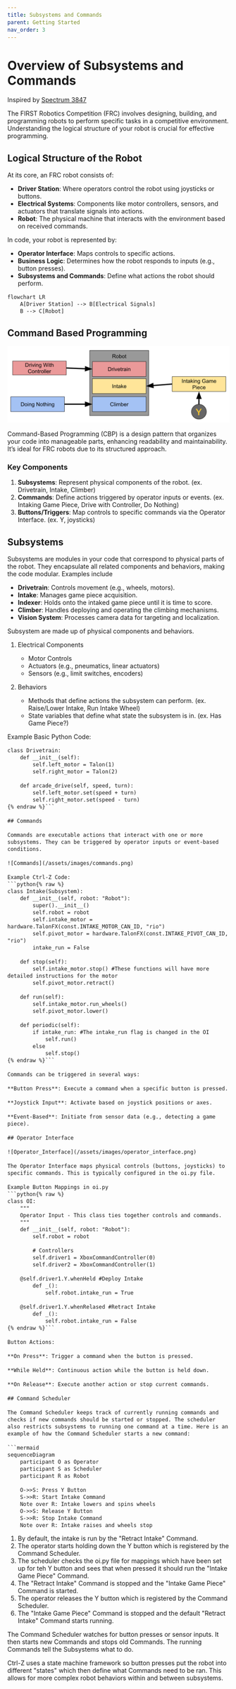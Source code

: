 ```yaml
---
title: Subsystems and Commands
parent: Getting Started
nav_order: 3
---
```


# Overview of Subsystems and Commands

Inspired by [Spectrum 3847](https://docs.google.com/presentation/d/e/2PACX-1vR-73OU1Q2f0C9cJMM9ZtX12QNSbEe2apapZbLYKaGS0XfJnP8J3QAU7D-1nZo5ITMpi3DTCwoR9Yh5/pub?start=false&loop=false&delayms=3000&slide=id.p)

The FIRST Robotics Competition (FRC) involves designing, building, and programming robots to perform specific tasks in a competitive environment. Understanding the logical structure of your robot is crucial for effective programming.

## Logical Structure of the Robot

At its core, an FRC robot consists of:

- **Driver Station**: Where operators control the robot using joysticks or buttons.
- **Electrical Systems**: Components like motor controllers, sensors, and actuators that translate signals into actions.
- **Robot**: The physical machine that interacts with the environment based on received commands.

In code, your robot is represented by:

- **Operator Interface**: Maps controls to specific actions.
- **Business Logic**: Determines how the robot responds to inputs (e.g., button presses).
- **Subsystems and Commands**: Define what actions the robot should perform.

```mermaid
flowchart LR
    A[Driver Station] --> B[Electrical Signals]
    B --> C[Robot]
```

## Command Based Programming

![Command Flowchart](/assets/images/command_flowchart.png)

Command-Based Programming (CBP) is a design pattern that organizes your code into manageable parts, enhancing readability and maintainability. It’s ideal for FRC robots due to its structured approach.

### Key Components

1. **Subsystems**: Represent physical components of the robot. (ex. Drivetrain, Intake, Climber)
2. **Commands**: Define actions triggered by operator inputs or events. (ex. Intaking Game Piece, Drive with Controller, Do Nothing)
3. **Buttons/Triggers**: Map controls to specific commands via the Operator Interface. (ex. Y, joysticks)

## Subsystems

Subsystems are modules in your code that correspond to physical parts of the robot. They encapsulate all related components and behaviors, making the code modular. Examples include

- **Drivetrain**: Controls movement (e.g., wheels, motors).
- **Intake**: Manages game piece acquisition.
- **Indexer**: Holds onto the intaked game piece until it is time to score.
- **Climber**: Handles deploying and operating the climbing mechanisms.
- **Vision System**: Processes camera data for targeting and localization.

Subsystem are made up of physical components and behaviors.

1. Electrical Components
    - Motor Controls
    - Actuators (e.g., pneumatics, linear actuators)
    - Sensors (e.g., limit switches, encoders)

2. Behaviors
    - Methods that define actions the subsystem can perform. (ex. Raise/Lower Intake, Run Intake Wheel)
    - State variables that define what state the subsystem is in. (ex. Has Game Piece?)

Example Basic Python Code:
```python{% raw %}
class Drivetrain:
    def __init__(self):
        self.left_motor = Talon(1)
        self.right_motor = Talon(2)

    def arcade_drive(self, speed, turn):
        self.left_motor.set(speed + turn)
        self.right_motor.set(speed - turn)
{% endraw %}```

## Commands

Commands are executable actions that interact with one or more subsystems. They can be triggered by operator inputs or event-based conditions.

![Commands](/assets/images/commands.png)

Example Ctrl-Z Code:
```python{% raw %}
class Intake(Subsystem):
    def __init__(self, robot: "Robot"):
        super().__init__()
        self.robot = robot
        self.intake_motor = hardware.TalonFX(const.INTAKE_MOTOR_CAN_ID, "rio")
        self.pivot_motor = hardware.TalonFX(const.INTAKE_PIVOT_CAN_ID, "rio")
        intake_run = False

    def stop(self):
        self.intake_motor.stop() #These functions will have more detailed instructions for the motor
        self.pivot_motor.retract()

    def run(self):
        self.intake_motor.run_wheels()
        self.pivot_motor.lower()

    def periodic(self):
        if intake_run: #The intake_run flag is changed in the OI
            self.run()
        else
            self.stop()
{% endraw %}```

Commands can be triggered in several ways:

**Button Press**: Execute a command when a specific button is pressed.

**Joystick Input**: Activate based on joystick positions or axes.

**Event-Based**: Initiate from sensor data (e.g., detecting a game piece).

## Operator Interface

![Operator_Interface](/assets/images/operator_interface.png)

The Operator Interface maps physical controls (buttons, joysticks) to specific commands. This is typically configured in the oi.py file.

Example Button Mappings in oi.py
```python{% raw %}
class OI:
    """
    Operator Input - This class ties together controls and commands.
    """
    def __init__(self, robot: "Robot"):
        self.robot = robot

        # Controllers
        self.driver1 = XboxCommandController(0)
        self.driver2 = XboxCommandController(1)

    @self.driver1.Y.whenHeld #Deploy Intake
        def _():
            self.robot.intake_run = True

    @self.driver1.Y.whenRelased #Retract Intake
        def _():
            self.robot.intake_run = False
{% endraw %}```

Button Actions:

**On Press**: Trigger a command when the button is pressed.

**While Held**: Continuous action while the button is held down.

**On Release**: Execute another action or stop current commands.

## Command Scheduler

The Command Scheduler keeps track of currently running commands and checks if new commands should be started or stopped. The scheduler also restricts subsystems to running one command at a time. Here is an example of how the Command Scheduler starts a new command:

```mermaid
sequenceDiagram
    participant O as Operator
    participant S as Scheduler
    participant R as Robot

    O->>S: Press Y Button
    S->>R: Start Intake Command
    Note over R: Intake lowers and spins wheels
    O->>S: Release Y Button
    S->>R: Stop Intake Command
    Note over R: Intake raises and wheels stop
```

1. By default, the intake is run by the "Retract Intake" Command.
2. The operator starts holding down the Y button which is registered by the Command Scheduler.
3. The scheduler checks the oi.py file for mappings which have been set up for teh Y button and sees that when pressed it should run the "Intake Game Piece" Command.
4. The "Retract Intake" Command is stopped and the "Intake Game Piece" Command is started.
5. The operator releases the Y button which is registered by the Command Scheduler.
6. The "Intake Game Piece" Command is stopped and the default "Retract Intake" Command starts running.

The Command Scheduler watches for button presses or sensor inputs. It then starts new Commands and stops old Commands. The running Commands tell the Subsystems what to do.

Ctrl-Z uses a state machine framework so button presses put the robot into different "states" which then define what Commands need to be ran. This allows for more complex robot behaviors within and between subsystems.


